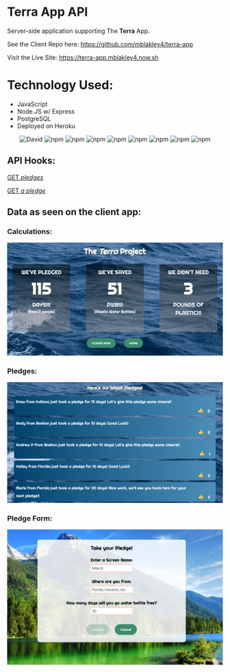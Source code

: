 # Terra App API

Server-side application supporting The **Terra** App.

See the Client Repo here:  https://github.com/mblakley4/terra-app

Visit the Live Site: https://terra-app.mblakley4.now.sh


# Technology Used:
  - JavaScript
  - Node.JS w/ Express
  - PostgreSQL
  - Deployed on Heroku



  <p align="center">
    <img alt="David" src="https://img.shields.io/david/dev/mblakley4/terra-api">
    <img alt="npm" src="https://img.shields.io/npm/v/npm">
    <img alt="npm" src="https://img.shields.io/npm/v/express?label=express.js">
    <img alt="npm" src="https://img.shields.io/npm/v/cors?label=cors">
    <img alt="npm" src="https://img.shields.io/npm/v/xss?label=xss">
    <img alt="npm" src="https://img.shields.io/npm/v/knex?label=knex">
    <img alt="npm" src="https://img.shields.io/npm/v/pg?label=pg">
    <img alt="npm" src="https://img.shields.io/npm/v/chai?label=chai">
    <img alt="npm" src="https://img.shields.io/npm/v/mocha?label=mocha">
  </p>


## API Hooks:

[GET *pledges*](https://terra-api-50131.herokuapp.com/api/pledges)

[GET *a pledge*](https://terra-api-50131.herokuapp.com/api/pledges/1)



## Data as seen on the client app:

### Calculations:

![Calculations](/src/screenshots/Calculations.png)

### Pledges:

![Pledges](/src/screenshots/Pledges.png)

### Pledge Form:

![PledgeForm](/src/screenshots/PledgeForm.png)
